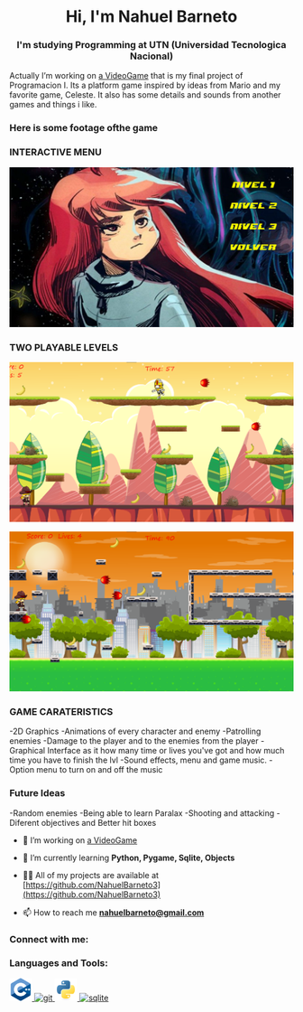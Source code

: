 <h1 align="center">Hi, I'm Nahuel Barneto</h1>
<h3 align="center">I'm studying Programming at UTN (Universidad Tecnologica Nacional)</h3>

Actually I’m working on [a VideoGame](https://github.com/NahuelBarneto3/REPO_PROG1) that is my final project of
Programacion I. Its a platform game inspired by ideas from Mario and my favorite game, Celeste. It also has some 
details and sounds from another games and things i like.

<h3> Here is some footage ofthe game </h3>

<h3> INTERACTIVE MENU </h3>

![image_text](https://github.com/NahuelBarneto3/REPO_PROG1/blob/main/InGameFootage/MENU.png)



<h3> TWO PLAYABLE LEVELS </h3>

![image_text](https://github.com/NahuelBarneto3/REPO_PROG1/blob/main/InGameFootage/NIVEL1.png)

![image_text](https://github.com/NahuelBarneto3/REPO_PROG1/blob/main/InGameFootage/nivel2.png)

<h3> GAME CARATERISTICS </h3>

-2D Graphics
-Animations of every character and enemy
-Patrolling enemies
-Damage to the player and to the enemies from the player 
-Graphical Interface as it how many time or lives you've got and how much time you have to finish the lvl
-Sound effects, menu and game music.
-Option menu to turn on and off the music

<h3> Future Ideas </h3>
-Random enemies
-Being able to learn Paralax
-Shooting and attacking
-Diferent objectives and Better hit boxes


- 🔭 I’m working on [a VideoGame](https://github.com/NahuelBarneto3/REPO_PROG1)

- 🌱 I’m currently learning **Python, Pygame, Sqlite, Objects**

- 👨‍💻 All of my projects are available at [https://github.com/NahuelBarneto3](https://github.com/NahuelBarneto3)

- 📫 How to reach me **nahuelbarneto@gmail.com**

<h3 align="left">Connect with me:</h3>
<p align="left">
</p>

<h3 align="left">Languages and Tools:</h3>
<p align="left"> <a href="https://www.w3schools.com/cpp/" target="_blank" rel="noreferrer"> <img src="https://raw.githubusercontent.com/devicons/devicon/master/icons/cplusplus/cplusplus-original.svg" alt="cplusplus" width="40" height="40"/> </a> <a href="https://git-scm.com/" target="_blank" rel="noreferrer"> <img src="https://www.vectorlogo.zone/logos/git-scm/git-scm-icon.svg" alt="git" width="40" height="40"/> </a> <a href="https://www.python.org" target="_blank" rel="noreferrer"> <img src="https://raw.githubusercontent.com/devicons/devicon/master/icons/python/python-original.svg" alt="python" width="40" height="40"/> </a> <a href="https://www.sqlite.org/" target="_blank" rel="noreferrer"> <img src="https://www.vectorlogo.zone/logos/sqlite/sqlite-icon.svg" alt="sqlite" width="40" height="40"/> </a> </p>


